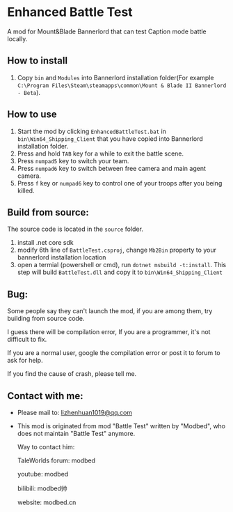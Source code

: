 # Enhanced Battle Test

A mod for Mount&Blade Bannerlord that can test Caption mode battle locally.

## How to install
1. Copy `bin` and `Modules` into Bannerlord installation folder(For example `C:\Program Files\Steam\steamapps\common\Mount & Blade II Bannerlord - Beta`).

## How to use
1. Start the mod by clicking `EnhancedBattleTest.bat` in `bin\Win64_Shipping_Client` that you have copied into Bannerlord installation folder.
2. Press and hold `TAB` key for a while to exit the battle scene.
5. Press `numpad5` key to switch your team.
3. Press `numpad6` key to switch between free camera and main agent camera.
4. Press `f` key or `numpad6` key to control one of your troops after you being killed.

## Build from source:
The source code is located in the `source` folder.
1. install .net core sdk
2. modify 6th line of `BattleTest.csproj`, change `Mb2Bin` property to your bannerlord installation location
3. open a termial (powershell or cmd), run `dotnet msbuild -t:install`. This step will build `BattleTest.dll` and copy it to `bin\Win64_Shipping_Client`

## Bug:
Some people say they can't launch the mod, if you are among them, try building from source code.

I guess there will be compilation error, If you are a programmer, it's not difficult to fix.

If you are a normal user, google the compilation error or post it to forum to ask for help.

If you find the cause of crash, please tell me.

## Contact with me:
* Please mail to: lizhenhuan1019@qq.com

* This mod is originated from mod "Battle Test" written by "Modbed", who does not maintain "Battle Test" anymore.
  
  Way to contact him:
  
  TaleWorlds forum: modbed
  
  youtube: modbed
  
  bilibili: modbed帅
  
  website: modbed.cn
